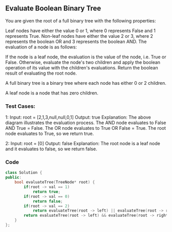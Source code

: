 ## Evaluate Boolean Binary Tree

You are given the root of a full binary tree with the following properties:

Leaf nodes have either the value 0 or 1, where 0 represents False and 1 represents True.
Non-leaf nodes have either the value 2 or 3, where 2 represents the boolean OR and 3 represents the boolean AND.
The evaluation of a node is as follows:

If the node is a leaf node, the evaluation is the value of the node, i.e. True or False.
Otherwise, evaluate the node's two children and apply the boolean operation of its value with the children's evaluations.
Return the boolean result of evaluating the root node.

A full binary tree is a binary tree where each node has either 0 or 2 children.

A leaf node is a node that has zero children.

### Test Cases:

1:
Input: root = [2,1,3,null,null,0,1]
Output: true
Explanation: The above diagram illustrates the evaluation process.
The AND node evaluates to False AND True = False.
The OR node evaluates to True OR False = True.
The root node evaluates to True, so we return true.

2:
Input: root = [0]
Output: false
Explanation: The root node is a leaf node and it evaluates to false, so we return false.
 
### Code

```c++
class Solution {
public:
    bool evaluateTree(TreeNode* root) {
        if(root -> val == 1)
            return true;
        if(root -> val == 0)
            return false;
        if(root -> val == 2)
            return evaluateTree(root -> left) || evaluateTree(root -> right);
        return evaluateTree(root -> left) && evaluateTree(root -> right);
    }
};
```

